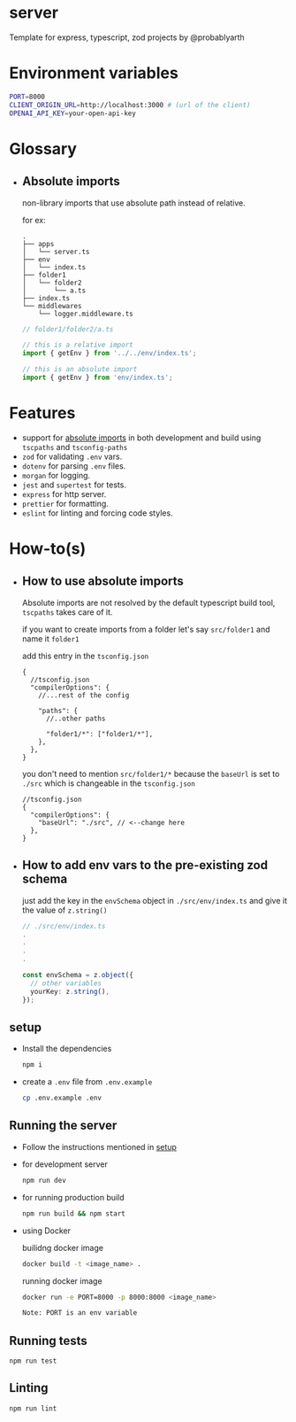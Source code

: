 # server

Template for express, typescript, zod projects by @probablyarth

# Environment variables

```sh
PORT=8000
CLIENT_ORIGIN_URL=http://localhost:3000 # (url of the client)
OPENAI_API_KEY=your-open-api-key
```

# Glossary

- ## Absolute imports

  non-library imports that use absolute path instead of relative.

  for ex:

  ```
  .
  ├── apps
  │   └── server.ts
  ├── env
  │   └── index.ts
  ├── folder1
  │   └── folder2
  │       └── a.ts
  ├── index.ts
  └── middlewares
      └── logger.middleware.ts
  ```

  ```typescript
  // folder1/folder2/a.ts

  // this is a relative import
  import { getEnv } from '../../env/index.ts';

  // this is an absolute import
  import { getEnv } from 'env/index.ts';
  ```

# Features

- support for [absolute imports](#absolute-imports) in both development and build using `tscpaths` and `tsconfig-paths`
- `zod` for validating `.env` vars.
- `dotenv` for parsing `.env` files.
- `morgan` for logging.
- `jest` and `supertest` for tests.
- `express` for http server.
- `prettier` for formatting.
- `eslint` for linting and forcing code styles.

# How-to(s)

- ## How to use absolute imports

  Absolute imports are not resolved by the default typescript build tool, `tscpaths` takes care of it.

  if you want to create imports from a folder let's say `src/folder1` and name it `folder1`

  add this entry in the `tsconfig.json`

  ```jsonc
  {
    //tsconfig.json
    "compilerOptions": {
      //...rest of the config

      "paths": {
        //..other paths

        "folder1/*": ["folder1/*"],
      },
    },
  }
  ```

  you don't need to mention `src/folder1/*` because the `baseUrl` is set to `./src` which is changeable in the `tsconfig.json`

  ```jsonc
  //tsconfig.json
  {
    "compilerOptions": {
      "baseUrl": "./src", // <--change here
    },
  }
  ```

- ## How to add env vars to the pre-existing zod schema

  just add the key in the `envSchema` object in `./src/env/index.ts` and give it the value of `z.string()`

  ```typescript
  // ./src/env/index.ts
  .
  .
  .
  .

  const envSchema = z.object({
    // other variables
    yourKey: z.string(),
  });
  ```

## setup

- Install the dependencies

  ```sh
  npm i
  ```

- create a `.env` file from `.env.example`

  ```sh
  cp .env.example .env
  ```

## Running the server

- Follow the instructions mentioned in [setup](#setting-up)

- for development server

  ```sh
  npm run dev
  ```

- for running production build

  ```sh
  npm run build && npm start
  ```

- using Docker

  builidng docker image

  ```sh
  docker build -t <image_name> .
  ```

  running docker image

  ```sh
  docker run -e PORT=8000 -p 8000:8000 <image_name>

  Note: PORT is an env variable
  ```

## Running tests

```
npm run test
```

## Linting

```sh
npm run lint
```
